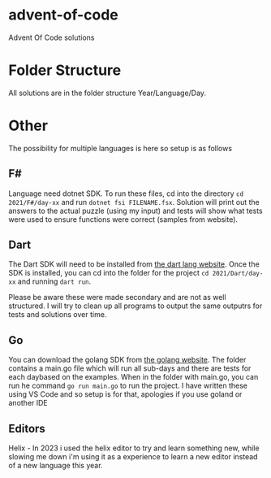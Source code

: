 # advent-of-code
Advent Of Code solutions

# Folder Structure
All solutions are in the folder structure Year/Language/Day.

# Other
The possibility for multiple languages is here so setup is as follows

## F#
Language need dotnet SDK. To run these files, cd into the directory `cd 2021/F#/day-xx` and run `dotnet fsi FILENAME.fsx`. Solution will print out the answers to the actual puzzle (using my input) and tests will show what tests were used to ensure functions were correct (samples from website).

## Dart
The Dart SDK will need to be installed from [the dart lang website](https://dart.dev/get-dart). Once the SDK is installed, you can cd into the folder for the project `cd 2021/Dart/day-xx` and running `dart run`.

Please be aware these were made secondary and are not as well structured. I will try to clean up all programs to output the same outputrs for tests and solutions over time.

## Go
You can download the golang SDK from [the golang website](https://go.dev/). The folder contains a main.go file which will run all sub-days and there are tests for each daybased on the examples. When in the folder with main.go, you can run he command `go run main.go` to run the project. I have written these using VS Code and so setup is for that, apologies if you use goland or another IDE

## Editors
Helix - In 2023 i used the helix editor to try and learn something new, while slowing me down i'm using it as a experience to learn a new editor instead of a new language this year.
